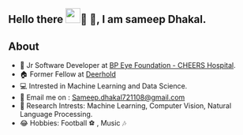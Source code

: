 ## Hello there <img src="https://d3sujgifhk94se.cloudfront.net/wp-content/uploads/2019/09/18085910/Monkey_Kid_Coding.gif" width="30">:eyes: :wave:, I am sameep Dhakal.

<!--
**Sameep-Dhakal/Sameep-Dhakal** is a ✨ _special_ ✨ repository because its `README.md` (this file) appears on your GitHub profile.-->

## About
- :hospital: Jr Software Developer at [BP Eye Foundation - CHEERS Hospital](https://www.bpeyefoundation.org/).
- :house: Former Fellow at [Deerhold](https://www.deerhold.org/)
- :computer: Intrested in Machine Learning and Data Science.
- :email: Email me on : <a href="mailto:Sameep.dhakal721108@gmail.com"> Sameep.dhakal721108@gmail.com </a> 
- :page_with_curl: Research Intrests: Machine Learning, Computer Vision, Natural Language Processing.
- :joy:  Hobbies: Football :soccer: , Music :notes:

